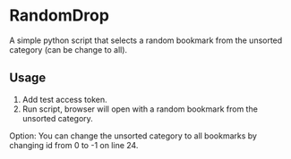 # RandomDrop

A simple python script that selects a random bookmark from the unsorted category (can be change to all).

## Usage

1. Add test access token.
2. Run script, browser will open with a random bookmark from the unsorted category.

Option: You can change the unsorted category to all bookmarks by changing id from 0 to -1 on line 24.
